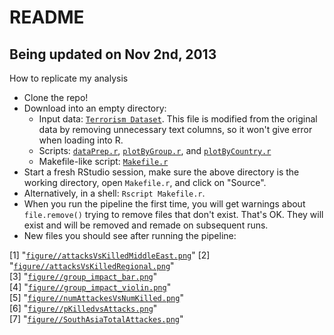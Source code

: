 README
========================================================
## Being updated on Nov 2nd, 2013

How to replicate my analysis

  * Clone the repo!
  * Download into an empty directory:
    - Input data: [`Terrorism Dataset`](data/clean_globalterrorismdb_1012dist.tsv). This file is modified from the original data by removing unnecessary text columns, so it won't give error when loading into R.
    - Scripts: [`dataPrep.r`](dataPrep.r), [`plotByGroup.r`](plotByGroup.r), and [`plotByCountry.r`](plotByCountry.r)
    - Makefile-like script: [`Makefile.r`](Makefile.r)
  * Start a fresh RStudio session, make sure the above directory is the working directory, open `Makefile.r`, and click on "Source".
  * Alternatively, in a shell: `Rscript Makefile.r`.
  * When you run the pipeline the first time, you will get warnings about `file.remove()` trying to remove files that don't exist. That's OK. They will exist and will be removed and remade on subsequent runs.
  * New files you should see after running the pipeline:
  
[1] "[`figure//attacksVsKilledMiddleEast.png`](figure//attacksVsKilledMiddleEast.png)"
[2] "[`figure//attacksVsKilledRegional.png`](figure//attacksVsKilledRegional.png)"    
[3] "[`figure//group_impact_bar.png`](figure//group_impact_bar.png)"                  
[4] "[`figure//group_impact_violin.png`](figure//group_impact_violin.png)"            
[5] "[`figure//numAttackesVsNumKilled.png`](figure//numAttackesVsNumKilled.png)"      
[6] "[`figure//pKilledvsAttacks.png`](figure//pKilledvsAttacks.png)"                  
[7] "[`figure//SouthAsiaTotalAttackes.png`](figure//SouthAsiaTotalAttackes.png)"      

  
